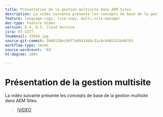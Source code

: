 ```yaml
---
title: Présentation de la gestion multisite dans AEM Sites
description: La vidéo suivante présente les concepts de base de la gestion multisite dans AEM Sites.
feature: language-copy, live-copy, multi-site-manager
doc-type: Feature Video
version: 6.4, 6.5, Cloud Service
jira: KT-5377
thumbnail: 33594.jpg
source-git-commit: 30d6120ec99f7a95414dbc31c0cb002152bd6763
workflow-type: tm+mt
source-wordcount: '43'
ht-degree: 100%

---
```



# Présentation de la gestion multisite

La vidéo suivante présente les concepts de base de la gestion multisite dans AEM Sites.

>[!VIDEO](https://video.tv.adobe.com/v/33594?quality=12&learn=on)

